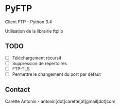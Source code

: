 PyFTP
=====

Client FTP - Python 3.4

Utilisation de la librairie ftplib

TODO
----

- [ ]  Téléchargement récursif
- [ ]  Suppression de répertoires
- [ ]  FTP-TLS
- [ ]  Permettre le changement du port par défaut

Contact
-------

Carette Antonin - antonin[dot]carette[at]gmail[dot]com
